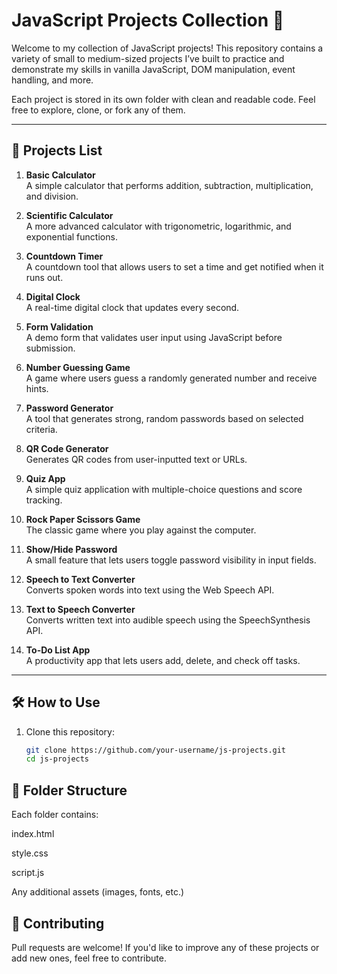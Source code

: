 # JavaScript Projects Collection 🚀

Welcome to my collection of JavaScript projects! This repository contains a variety of small to medium-sized projects I’ve built to practice and demonstrate my skills in vanilla JavaScript, DOM manipulation, event handling, and more.

Each project is stored in its own folder with clean and readable code. Feel free to explore, clone, or fork any of them.

---

## 🧠 Projects List

1. **Basic Calculator**  
   A simple calculator that performs addition, subtraction, multiplication, and division.

2. **Scientific Calculator**  
   A more advanced calculator with trigonometric, logarithmic, and exponential functions.

3. **Countdown Timer**  
   A countdown tool that allows users to set a time and get notified when it runs out.

4. **Digital Clock**  
   A real-time digital clock that updates every second.

5. **Form Validation**  
   A demo form that validates user input using JavaScript before submission.

6. **Number Guessing Game**  
   A game where users guess a randomly generated number and receive hints.

7. **Password Generator**  
   A tool that generates strong, random passwords based on selected criteria.

8. **QR Code Generator**  
   Generates QR codes from user-inputted text or URLs.

9. **Quiz App**  
   A simple quiz application with multiple-choice questions and score tracking.

10. **Rock Paper Scissors Game**  
    The classic game where you play against the computer.

11. **Show/Hide Password**  
    A small feature that lets users toggle password visibility in input fields.

12. **Speech to Text Converter**  
    Converts spoken words into text using the Web Speech API.

13. **Text to Speech Converter**  
    Converts written text into audible speech using the SpeechSynthesis API.

14. **To-Do List App**  
    A productivity app that lets users add, delete, and check off tasks.

---

## 🛠️ How to Use

1. Clone this repository:
   ```bash
   git clone https://github.com/your-username/js-projects.git
   cd js-projects

## 📁 Folder Structure
Each folder contains:

index.html

style.css

script.js

Any additional assets (images, fonts, etc.)

## 🤝 Contributing
Pull requests are welcome! If you'd like to improve any of these projects or add new ones, feel free to contribute.
